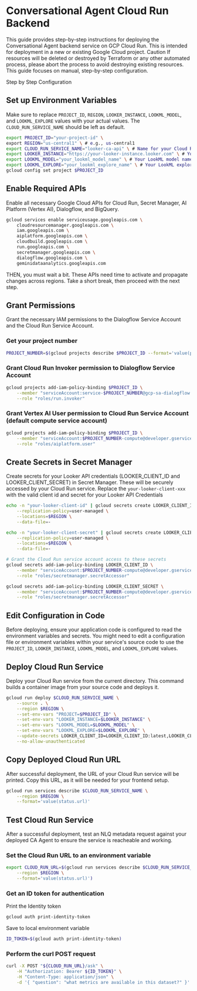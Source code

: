 # Conversational Agent Cloud Run Backend 
This guide provides step-by-step instructions for deploying the Conversational Agent backend service on GCP Cloud Run. This is intended for deployment in a new or existing Google Cloud project.
Caution
If resources will be deleted or destroyed by Terraform or any other automated process, please abort the process to avoid destroying existing resources. This guide focuses on manual, step-by-step configuration.

Step by Step Configuration
## Set up Environment Variables
Make sure to replace `PROJECT_ID`, `REGION`, `LOOKER_INSTANCE`, `LOOKML_MODEL`, and `LOOKML_EXPLORE` values with your actual values. The `CLOUD_RUN_SERVICE_NAME` should be left as default.
```bash
export PROJECT_ID="your-project-id" \
export REGION="us-central1" \ # e.g., us-central1
export CLOUD_RUN_SERVICE_NAME="looker-ca-api" \ # Name for your Cloud Run service
export LOOKER_INSTANCE="https://your-looker-instance.looker.com" \ # Your Looker instance base URL
export LOOKML_MODEL="your_lookml_model_name" \ # Your LookML model name
export LOOKML_EXPLORE="your_lookml_explore_name" \ # Your LookML explore name
gcloud config set project $PROJECT_ID
```
## Enable Required APIs
Enable all necessary Google Cloud APIs for Cloud Run, Secret Manager, AI Platform (Vertex AI), Dialogflow, and BigQuery.
```bash
gcloud services enable serviceusage.googleapis.com \
    cloudresourcemanager.googleapis.com \
    iam.googleapis.com \
    aiplatform.googleapis.com \
    cloudbuild.googleapis.com \
    run.googleapis.com \
    secretmanager.googleapis.com \
    dialogflow.googleapis.com \
    geminidataanalytics.googleapis.com
```
THEN, you must wait a bit. These APIs need time to activate and propagate changes across regions. Take a short break, then proceed with the next step.
## Grant Permissions
Grant the necessary IAM permissions to the Dialogflow Service Account and the Cloud Run Service Account.
### Get your project number
```bash
PROJECT_NUMBER=$(gcloud projects describe $PROJECT_ID --format='value(projectNumber)')
```
### Grant Cloud Run Invoker permission to Dialogflow Service Account
```bash
gcloud projects add-iam-policy-binding $PROJECT_ID \
    --member "serviceAccount:service-$PROJECT_NUMBER@gcp-sa-dialogflow.iam.gserviceaccount.com" \
    --role "roles/run.invoker"
```
### Grant Vertex AI User permission to Cloud Run Service Account (default compute service account)
```bash
gcloud projects add-iam-policy-binding $PROJECT_ID \
    --member "serviceAccount:$PROJECT_NUMBER-compute@developer.gserviceaccount.com" \
    --role "roles/aiplatform.user"
```
## Create Secrets in Secret Manager
Create secrets for your Looker API credentials (LOOKER_CLIENT_ID and LOOKER_CLIENT_SECRET) in Secret Manager. These will be securely accessed by your Cloud Run service. Replace the `your-looker-client-xxx` with the valid client id and secret for your Looker API Credentials
```bash
echo -n "your-looker-client-id" | gcloud secrets create LOOKER_CLIENT_ID \
    --replication-policy=user-managed \
    --locations=$REGION \
    --data-file=-

echo -n "your-looker-client-secret" | gcloud secrets create LOOKER_CLIENT_SECRET \
    --replication-policy=user-managed \
    --locations=$REGION \
    --data-file=-

# Grant the Cloud Run service account access to these secrets
gcloud secrets add-iam-policy-binding LOOKER_CLIENT_ID \
    --member "serviceAccount:$PROJECT_NUMBER-compute@developer.gserviceaccount.com" \
    --role "roles/secretmanager.secretAccessor"

gcloud secrets add-iam-policy-binding LOOKER_CLIENT_SECRET \
    --member "serviceAccount:$PROJECT_NUMBER-compute@developer.gserviceaccount.com" \
    --role "roles/secretmanager.secretAccessor"
```
## Edit Configuration in Code
Before deploying, ensure your application code is configured to read the environment variables and secrets. You might need to edit a configuration file or environment variables within your service's source code to use the `PROJECT_ID`, `LOOKER_INSTANCE`, `LOOKML_MODEL`, and `LOOKML_EXPLORE` values.
## Deploy Cloud Run Service
Deploy your Cloud Run service from the current directory. This command builds a container image from your source code and deploys it.
```bash
gcloud run deploy $CLOUD_RUN_SERVICE_NAME \
    --source . \
    --region $REGION \
    --set-env-vars "PROJECT=$PROJECT_ID" \
    --set-env-vars "LOOKER_INSTANCE=$LOOKER_INSTANCE" \
    --set-env-vars "LOOKML_MODEL=$LOOKML_MODEL" \
    --set-env-vars "LOOKML_EXPLORE=$LOOKML_EXPLORE" \
    --update-secrets LOOKER_CLIENT_ID=LOOKER_CLIENT_ID:latest,LOOKER_CLIENT_SECRET=LOOKER_CLIENT_SECRET:latest \
    --no-allow-unauthenticated
```
## Copy Deployed Cloud Run URL
After successful deployment, the URL of your Cloud Run service will be printed. Copy this URL, as it will be needed for your frontend setup.
```bash
gcloud run services describe $CLOUD_RUN_SERVICE_NAME \
    --region $REGION \
    --format='value(status.url)'
```
## Test Cloud Run Service
After a successful deployment, test an NLQ metadata request against your deployed CA Agent to ensure the service is reacheable and working.
### Set the Cloud Run URL to an environment variable
```bash
export CLOUD_RUN_URL=$(gcloud run services describe $CLOUD_RUN_SERVICE_NAME \
    --region $REGION \
    --format='value(status.url)')
```
### Get an ID token for authentication
Print the Identity token
```bash
gcloud auth print-identity-token
```
Save to local environment variable
```bash
ID_TOKEN=$(gcloud auth print-identity-token)
```
### Perform the curl POST request
```bash
curl -X POST "${CLOUD_RUN_URL}/ask" \
    -H "Authorization: Bearer ${ID_TOKEN}" \
    -H "Content-Type: application/json" \
    -d '{ "question": "what metrics are available in this dataset?" }'
```

